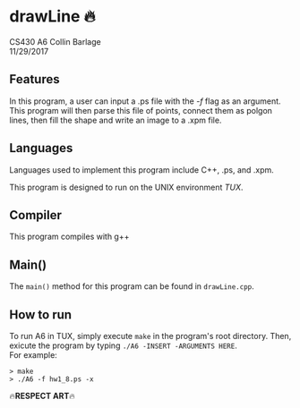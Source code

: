 # drawLine 🔥
CS430 A6
Collin Barlage  
11/29/2017

## Features

In this program, a user can input a .ps file with the *-f* flag as an argument. This program will then parse this file of points, connect them as polgon lines, then fill the shape and write an image to a .xpm file.  

## Languages

Languages used to implement this program include C++, .ps, and .xpm.  

This program is designed to run on the UNIX environment *TUX*.

## Compiler

This program compiles with g++

## Main()

The `main()` method for this program can be found in `drawLine.cpp`.

## How to run

To run A6 in TUX, simply execute `make` in the program's root directory. Then, exicute the program by typing `./A6 -INSERT -ARGUMENTS HERE`.  
For example:  
```
> make
> ./A6 -f hw1_8.ps -x
```

🔥**RESPECT ART**🔥